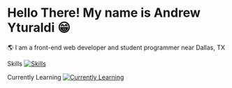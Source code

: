 # Hello There! My name is Andrew Yturaldi 😁
🌎 I am a front-end web developer and student programmer near Dallas, TX 

Skills
[![Skills](https://skillicons.dev/icons?i=html,css,java,git,linux)](https://skillicons.dev)

Currently Learning
[![Currently Learning](https://skillicons.dev/icons?i=js,react,figma)](https://skillicons.dev)
